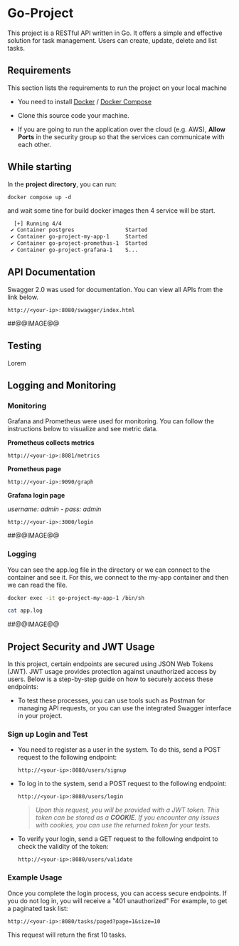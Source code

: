 # Go-Project

This project is a RESTful API written in Go. It offers a simple and effective solution for task management. Users can create, update, delete and list tasks.

## Requirements

This section lists the requirements to run the project on your local machine

- You need to install [Docker](https://docs.docker.com/get-docker/) / [Docker Compose](https://docs.docker.com/compose/)

- Clone this source code your machine.

- If you are going to run the application over the cloud (e.g. AWS), **Allow Ports** in the security group so that the services can communicate with each other.

## While starting

In the **project directory**, you can run:

`docker compose up -d`

and wait some tine for build docker images  then 4 service will be start.
```bash
  [+] Running 4/4
 ✔ Container postgres                Started                               0.0s
 ✔ Container go-project-my-app-1     Started                               0.0s
 ✔ Container go-project-promethus-1  Started                               0.0s
 ✔ Container go-project-grafana-1    S...                                  0.0s

```
## API Documentation
Swagger 2.0 was used for documentation. You can view all APIs from the link below.

`http://<your-ip>:8080/swagger/index.html`

##@@IMAGE@@

## Testing
Lorem 


## Logging and Monitoring

### Monitoring

Grafana and Prometheus were used for monitoring. You can follow the instructions below to visualize and see metric data.

**Prometheus collects metrics**

``http://<your-ip>:8081/metrics ``

**Prometheus page**

``http://<your-ip>:9090/graph``


**Grafana login page**

*username: admin - pass: admin*

``http://<your-ip>:3000/login`` 

##@@IMAGE@@

### Logging
You can see the app.log file in the directory or we can connect to the container and see it. For this, we connect to the my-app container and then we can read the file.

```bash
docker exec -it go-project-my-app-1 /bin/sh

cat app.log
```

##@@IMAGE@@

## Project Security and JWT Usage

In this project, certain endpoints are secured using JSON Web Tokens (JWT). JWT usage provides protection against unauthorized access by users. Below is a step-by-step guide on how to securely access these endpoints:

- To test these processes, you can use tools such as Postman for managing API requests, or you can use the integrated Swagger interface in your project.
### Sign up Login and Test
- You need to register as a user in the system. To do this, send a POST request to the following endpoint:

  ``http://<your-ip>:8080/users/signup ``

- To log in to the system, send a POST request to the following endpoint:

  ``http://<your-ip>:8080/users/login ``

  > *Upon this request, you will be provided with a JWT token. This token can be stored as a **COOKIE**. If you encounter any issues with cookies, you can use the returned token for your tests.*

- To verify your login, send a GET request to the following endpoint to check the validity of the token:

  ``http://<your-ip>:8080/users/validate ``

### Example Usage

Once you complete the login process, you can access secure endpoints. If you do not log in, you will receive a "401 unauthorized" For example, to get a paginated task list:

``http://<your-ip>:8080/tasks/paged?page=1&size=10``

This request will return the first 10 tasks.
